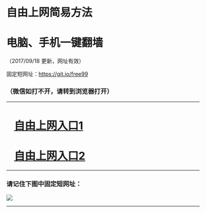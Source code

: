 ﻿# 自由上网简易方法

# 电脑、手机一键翻墙

（2017/09/18 更新，网址有效）

固定短网址：https://git.io/free99

### （微信如打不开，请转到浏览器打开）


***





# &nbsp;&nbsp; <a href="http://ft1212422766.fwq-tz1005.info/fwqtz01.html?t=09180013493 " target="_blank">自由上网入口1</a>
# &nbsp;&nbsp; <a href="http://ft2488222580.fwq-tz1006.info/fwqtz02.html?t=091800119005 " target="_blank">自由上网入口2</a>
***

### 请记住下图中固定短网址：

<img src="https://s3-us-west-2.amazonaws.com/fwq-1001/yjfq-20170905okok.png" /> 


***

